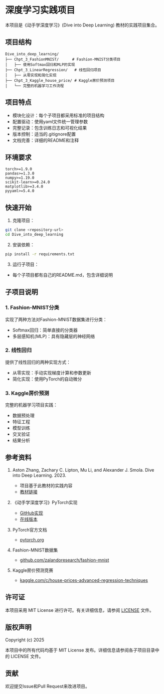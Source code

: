 # 深度学习实践项目

本项目是《动手学深度学习》(Dive into Deep Learning) 教材的实践项目集合。

## 项目结构

```
Dive_into_deep_learning/
├── Chpt_3_FashionMNIST/      # Fashion-MNIST分类项目
│   ├── 使用Softmax回归和MLP的实现
├── Chpt_3_LinearRegression/   # 线性回归项目
│   ├── 从零实现和简化实现
├── Chpt_3_Kaggle_house_price/ # Kaggle房价预测项目
│   └── 完整的机器学习工作流程
```

## 项目特点

- 模块化设计：每个子项目都采用标准的项目结构
- 配置驱动：使用yaml文件统一管理参数
- 完整记录：包含训练日志和可视化结果
- 版本控制：适当的.gitignore配置
- 文档完善：详细的README和注释

## 环境要求

```
torch>=1.9.0
pandas>=1.3.0
numpy>=1.19.0
scikit-learn>=0.24.0
matplotlib>=3.4.0
pyyaml>=5.4.0
```

## 快速开始

1. 克隆项目：
```bash
git clone <repository-url>
cd Dive_into_deep_learning
```

2. 安装依赖：
```bash
pip install -r requirements.txt
```

3. 运行子项目：
- 每个子项目都有自己的README.md，包含详细说明

## 子项目说明

### 1. Fashion-MNIST分类

实现了两种方法对Fashion-MNIST数据集进行分类：
- Softmax回归：简单直接的分类器
- 多层感知机(MLP)：具有隐藏层的神经网络

### 2. 线性回归

提供了线性回归的两种实现方式：
- 从零实现：手动实现梯度计算和参数更新
- 简化实现：使用PyTorch的自动微分

### 3. Kaggle房价预测

完整的机器学习项目实践：
- 数据预处理
- 特征工程
- 模型训练
- 交叉验证
- 结果分析

## 参考资料

1. Aston Zhang, Zachary C. Lipton, Mu Li, and Alexander J. Smola. Dive into Deep Learning. 2023.
   - 项目基于此教材的实践内容
   - [教材链接](https://d2l.ai/)

2. 《动手学深度学习》PyTorch实现
   - [GitHub实现](https://github.com/ShusenTang/Dive-into-DL-PyTorch)
   - [在线版本](https://tangshusen.me/Dive-into-DL-PyTorch/#/)

3. PyTorch官方文档
   - [pytorch.org](https://pytorch.org/docs/stable/index.html)

4. Fashion-MNIST数据集
   - [github.com/zalandoresearch/fashion-mnist](https://github.com/zalandoresearch/fashion-mnist)

5. Kaggle房价预测竞赛
   - [kaggle.com/c/house-prices-advanced-regression-techniques](https://www.kaggle.com/c/house-prices-advanced-regression-techniques)

## 许可证

本项目采用 MIT License 进行许可。有关详细信息，请参阅 [LICENSE](LICENSE) 文件。

## 版权声明

Copyright (c) 2025

本项目中的所有代码均基于 MIT License 发布。详细信息请参阅各子项目目录中的 LICENSE 文件。

## 贡献

欢迎提交Issue和Pull Request来改进项目。
